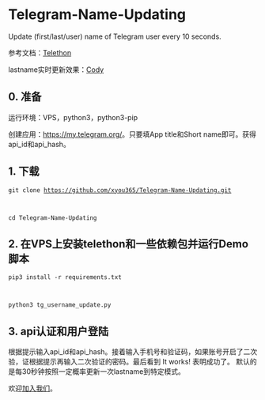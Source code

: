 # Telegram-Name-Updating

Update (first/last/user) name of Telegram user every 10 seconds. 

参考文档：<a href="https://telethon.readthedocs.io/en/stable/">Telethon</a>

lastname实时更新效果：<a href="https://t.me/CodyDoby">Cody</a>

## 0. 准备

运行环境：VPS，python3，python3-pip

创建应用：<a href="https://my.telegram.org/">https://my.telegram.org/</a>。只要填App title和Short name即可。获得api_id和api_hash。

## 1. 下载

<code>git clone https://github.com/xyou365/Telegram-Name-Updating.git
  
cd Telegram-Name-Updating
</code>

## 2. 在VPS上安装telethon和一些依赖包并运行Demo脚本

<code>pip3 install -r requirements.txt
  
python3 tg_username_update.py</code>

## 3. api认证和用户登陆

根据提示输入api_id和api_hash。接着输入手机号和验证码，如果账号开启了二次验，证根据提示再输入二次验证的密码。最后看到 It works! 表明成功了。 默认的是每30秒钟按照一定概率更新一次lastname到特定模式。

欢迎<a href="https://www.gfan.loan/?page_id=281/">加入我们</a>。
